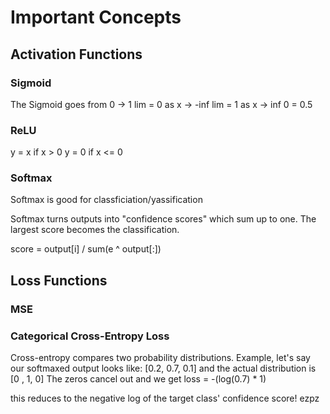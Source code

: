 # Important Concepts

## Activation Functions

### Sigmoid

The Sigmoid goes from 0 -> 1
lim = 0 as x -> -inf
lim = 1 as x -> inf
0 = 0.5

### ReLU

y = x if x > 0
y = 0 if x <= 0

### Softmax

Softmax is good for classficiation/yassification

Softmax turns outputs into "confidence scores" which sum up to one. The largest score becomes the classification. 

score = output[i] / sum(e ^ output[:])


## Loss Functions

### MSE

### Categorical Cross-Entropy Loss

Cross-entropy compares two probability distributions.
Example, let's say our softmaxed output looks like:
[0.2, 0.7, 0.1] and the actual distribution is [0 , 1, 0]
The zeros cancel out and we get
loss = -(log(0.7) * 1)

this reduces to the negative log of the target class' confidence score! ezpz

